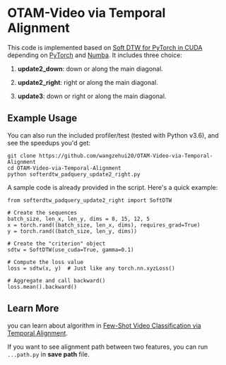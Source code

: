 # OTAM-Video via Temporal Alignment

This code is implemented based on [Soft DTW for PyTorch in CUDA](https://github.com/Maghoumi/pytorch-softdtw-cuda) depending on [PyTorch](https://pytorch.org/) and [Numba](http://numba.pydata.org/). It includes three choice:

1. **update2_down**: down or along the main diagonal.

2. **update2_right**: right or along the main diagonal.
3. **update3**: down or right or along the main diagonal.

## Example Usage

You can also run the included profiler/test (tested with Python v3.6), and see the speedups you'd get:

```
git clone https://github.com/wangzehui20/OTAM-Video-via-Temporal-Alignment
cd OTAM-Video-via-Temporal-Alignment
python softerdtw_padquery_update2_right.py
```

A sample code is already provided in the script. Here's a quick example:

```
from softerdtw_padquery_update2_right import SoftDTW

# Create the sequences
batch_size, len_x, len_y, dims = 8, 15, 12, 5
x = torch.rand((batch_size, len_x, dims), requires_grad=True)
y = torch.rand((batch_size, len_y, dims))

# Create the "criterion" object
sdtw = SoftDTW(use_cuda=True, gamma=0.1)

# Compute the loss value
loss = sdtw(x, y)  # Just like any torch.nn.xyzLoss()

# Aggregate and call backward()
loss.mean().backward()
```

## Learn More

you can learn about algorithm in  [Few-Shot Video Classification via Temporal Alignment](https://openaccess.thecvf.com/content_CVPR_2020/papers/Cao_Few-Shot_Video_Classification_via_Temporal_Alignment_CVPR_2020_paper.pdf).

If you want to see alignment path between two features, you can run `...path.py` in **save path** file.

